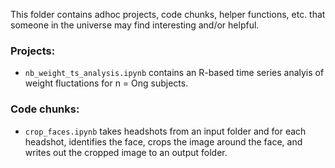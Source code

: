 This folder contains adhoc projects, code chunks, helper functions, etc. that someone in the universe may find interesting and/or helpful. 

### Projects:  
* `nb_weight_ts_analysis.ipynb` contains an R-based time series analyis of weight fluctations for n = Ong subjects.

### Code chunks:  
* `crop_faces.ipynb` takes headshots from an input folder and for each headshot, identifies the face, crops the image around the face, and writes out the cropped image to an output folder. 
